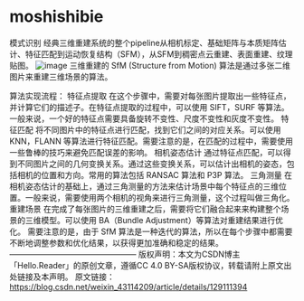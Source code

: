 # moshishibie
模式识别
经典三维重建系统的整个pipeline从相机标定、基础矩阵与本质矩阵估计、特征匹配到运动恢复结构（SFM），从SFM到稠密点云重建、表面重建、纹理贴图。
![image](https://user-images.githubusercontent.com/90848881/233792940-203f7ded-66a5-4bc1-b024-94c02a19f1fe.png)
三维重建的 SfM (Structure from Motion) 算法是通过多张二维图片来重建三维场景的算法。

算法实现流程：
特征点提取
在这个步骤中，需要对每张图片提取出一些特征点，并计算它们的描述子。在特征点提取的过程中，可以使用 SIFT，SURF 等算法。一般来说，一个好的特征点需要具备旋转不变性、尺度不变性和灰度不变性。
特征匹配
将不同图片中的特征点进行匹配，找到它们之间的对应关系。可以使用 KNN，FLANN 等算法进行特征匹配。需要注意的是，在匹配的过程中，需要使用一些鲁棒的技巧来避免匹配误差的影响。
相机姿态估计
通过特征点匹配，可以得到不同图片之间的几何变换关系。通过这些变换关系，可以估计出相机的姿态，包括相机的位置和方向。常用的算法包括 RANSAC 算法和 P3P 算法。
三角测量
在相机姿态估计的基础上，通过三角测量的方法来估计场景中每个特征点的三维位置。一般来说，需要使用两个相机的视角来进行三角测量，这个过程叫做三角化。
重建场景
在完成了每张图片的三维重建之后，需要将它们融合起来来构建整个场景的三维模型。可以使用 BA（Bundle Adjustment）等算法对重建结果进行优化。
需要注意的是，由于 SfM 算法是一种迭代的算法，所以在每个步骤中都需要不断地调整参数和优化结果，以获得更加准确和稳定的结果。
————————————————
版权声明：本文为CSDN博主「Hello.Reader」的原创文章，遵循CC 4.0 BY-SA版权协议，转载请附上原文出处链接及本声明。
原文链接：https://blog.csdn.net/weixin_43114209/article/details/129111394
